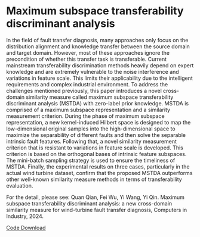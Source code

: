 # Maximum subspace transferability discriminant analysis

In the field of fault transfer diagnosis, many approaches only focus on the distribution alignment and knowledge transfer between the source domain and target domain. However, most of these approaches ignore the precondition of whether this transfer task is transferable. Current mainstream transferability
discrimination methods heavily depend on expert knowledge and are extremely vulnerable to the noise interference and variations in feature scale. This limits their applicability due to the intelligent requirements and complex industrial environment. To address the challenges mentioned previously, this paper introduces a novel cross-domain similarity measure called maximum subspace transferability discriminant analysis (MSTDA) with zero-label prior knowledge. MSTDA is comprised of a maximum subspace representation and a similarity measurement criterion. During the phase of maximum subspace representation, a new kernel-induced Hilbert space is designed to map the low-dimensional original samples into the high-dimensional space to maximize the separability of different faults and then solve the separable intrinsic fault features. Following that, a novel similarity measurement criterion that is resistant to variations in feature scale is developed. This criterion is based on the orthogonal bases of intrinsic feature subspaces. The mini-batch sampling strategy is used to ensure the timeliness of MSTDA. Finally, the
experimental results on three cases, particularly in the actual wind turbine dataset, confirm that the proposed MSTDA outperforms other well-known similarity measure methods in terms of transferability evaluation.



For the detail, please see: Quan Qian, Fei Wu, Yi Wang, Yi Qin. Maximum subspace transferability discriminant analysis: a new cross-domain similarity measure for wind-turbine fault transfer diagnosis, Computers in Industry, 2024.

[Code Download](https://github.com/QinYi-team/MSTDA) 

